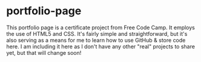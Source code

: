 # portfolio-page
This portfolio page is a certificate project from Free Code Camp. It employs the use of HTML5 and CSS.
It's fairly simple and straightforward, but it's also serving as a means for me to learn how to use GitHub & store code here.
I am including it here as I don't have any other "real" projects to share yet, but that will change soon!
